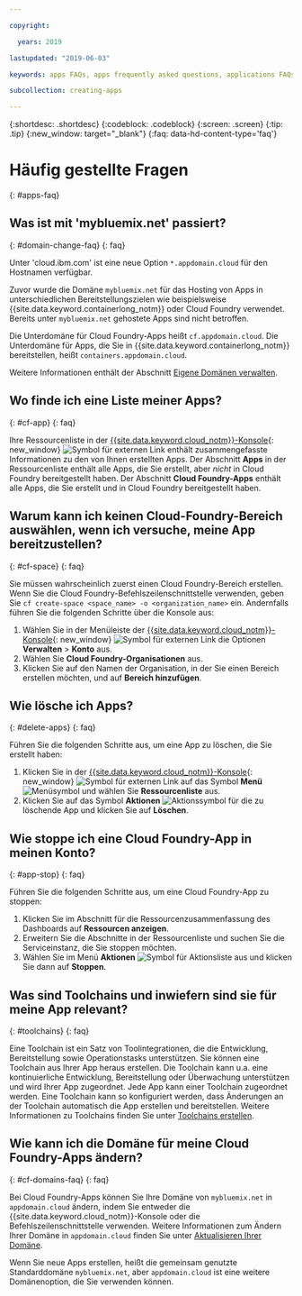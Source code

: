 ```yaml
---

copyright:

  years: 2019

lastupdated: "2019-06-03"

keywords: apps FAQs, apps frequently asked questions, applications FAQs, applications frequently asked questions

subcollection: creating-apps

---
```


{:shortdesc: .shortdesc}
{:codeblock: .codeblock}
{:screen: .screen}
{:tip: .tip}
{:new_window: target="_blank"}
{:faq: data-hd-content-type='faq'}


# Häufig gestellte Fragen
{: #apps-faq}

## Was ist mit 'mybluemix.net' passiert?
{: #domain-change-faq}
{: faq}

Unter 'cloud.ibm.com' ist eine neue Option `*.appdomain.cloud` für den Hostnamen verfügbar.

Zuvor wurde die Domäne `mybluemix.net` für das Hosting von Apps in unterschiedlichen Bereitstellungszielen wie beispielsweise {{site.data.keyword.containerlong_notm}} oder Cloud Foundry verwendet. Bereits unter `mybluemix.net` gehostete Apps sind nicht betroffen.

Die Unterdomäne für Cloud Foundry-Apps heißt `cf.appdomain.cloud`. Die Unterdomäne für Apps, die Sie in {{site.data.keyword.containerlong_notm}} bereitstellen, heißt `containers.appdomain.cloud`.

Weitere Informationen enthält der Abschnitt [Eigene Domänen verwalten](/docs/apps?topic=creating-apps-update-domain).

## Wo finde ich eine Liste meiner Apps?
{: #cf-app}
{: faq}

Ihre Ressourcenliste in der [{{site.data.keyword.cloud_notm}}-Konsole](https://{DomainName}){: new_window} ![Symbol für externen Link](../icons/launch-glyph.svg "Symbol für externen Link") enthält zusammengefasste Informationen zu den von Ihnen erstellten Apps. Der Abschnitt **Apps** in der Ressourcenliste enthält alle Apps, die Sie erstellt, aber *nicht* in Cloud Foundry bereitgestellt haben. Der Abschnitt **Cloud Foundry-Apps** enthält alle Apps, die Sie erstellt und in Cloud Foundry bereitgestellt haben.

## Warum kann ich keinen Cloud-Foundry-Bereich auswählen, wenn ich versuche, meine App bereitzustellen?
{: #cf-space}
{: faq}

Sie müssen wahrscheinlich zuerst einen Cloud Foundry-Bereich erstellen. Wenn Sie die Cloud Foundry-Befehlszeilenschnittstelle verwenden, geben Sie `cf create-space <space_name> -o <organization_name>` ein. Andernfalls führen Sie die folgenden Schritte über die Konsole aus:

1. Wählen Sie in der Menüleiste der [{{site.data.keyword.cloud_notm}}-Konsole](https://{DomainName}){: new_window} ![Symbol für externen Link](../icons/launch-glyph.svg "Symbol für externen Link") die Optionen **Verwalten** > **Konto** aus.
2. Wählen Sie **Cloud Foundry-Organisationen** aus.
3. Klicken Sie auf den Namen der Organisation, in der Sie einen Bereich erstellen möchten, und auf **Bereich hinzufügen**.

## Wie lösche ich Apps?
{: #delete-apps}
{: faq}

Führen Sie die folgenden Schritte aus, um eine App zu löschen, die Sie erstellt haben:

1. Klicken Sie in der [{{site.data.keyword.cloud_notm}}-Konsole](https://{DomainName}){: new_window} ![Symbol für externen Link](../icons/launch-glyph.svg "Symbol für externen Link") auf das Symbol **Menü** ![Menüsymbol](../icons/icon_hamburger.svg) und wählen Sie **Ressourcenliste** aus.
2. Klicken Sie auf das Symbol **Aktionen** ![Aktionssymbol](../icons/action-menu-icon.svg) für die zu löschende App und klicken Sie auf **Löschen**.

## Wie stoppe ich eine Cloud Foundry-App in meinen Konto?
{: #app-stop}
{: faq}

Führen Sie die folgenden Schritte aus, um eine Cloud Foundry-App zu stoppen:


1. Klicken Sie im Abschnitt für die Ressourcenzusammenfassung des Dashboards auf **Ressourcen anzeigen**.
1. Erweitern Sie die Abschnitte in der Ressourcenliste und suchen Sie die Serviceinstanz, die Sie stoppen möchten.
1. Wählen Sie im Menü **Aktionen** ![Symbol für Aktionsliste](../icons/action-menu-icon.svg) aus und klicken Sie dann auf **Stoppen**.

## Was sind Toolchains und inwiefern sind sie für meine App relevant?
{: #toolchains}
{: faq}

Eine Toolchain ist ein Satz von Toolintegrationen, die die Entwicklung, Bereitstellung sowie Operationstasks unterstützen. Sie können eine Toolchain aus Ihrer App heraus erstellen. Die Toolchain kann u.a. eine kontinuierliche Entwicklung, Bereitstellung oder Überwachung unterstützen und wird Ihrer App zugeordnet. Jede App kann einer Toolchain zugeordnet werden. Eine Toolchain kann so konfiguriert werden, dass Änderungen an der Toolchain automatisch die App erstellen und bereitstellen. Weitere Informationen zu Toolchains finden Sie unter [Toolchains erstellen](/docs/services/ContinuousDelivery?topic=ContinuousDelivery-toolchains_getting_started).

## Wie kann ich die Domäne für meine Cloud Foundry-Apps ändern?
{: #cf-domains-faq}
{: faq}

Bei Cloud Foundry-Apps können Sie Ihre Domäne von `mybluemix.net` in `appdomain.cloud` ändern, indem Sie entweder die {{site.data.keyword.cloud_notm}}-Konsole oder die Befehlszeilenschnittstelle verwenden. Weitere Informationen zum Ändern Ihrer Domäne in `appdomain.cloud` finden Sie unter [Aktualisieren Ihrer Domäne](/docs/cloud-foundry-public?topic=cloud-foundry-public-update-domain).

Wenn Sie neue Apps erstellen, heißt die gemeinsam genutzte Standarddomäne `mybluemix.net`, aber `appdomain.cloud` ist eine weitere Domänenoption, die Sie verwenden können.
